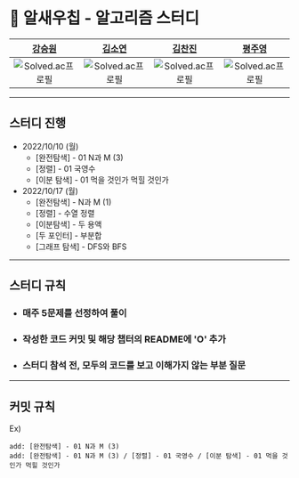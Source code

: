 # 🦐 알새우칩 - 알고리즘 스터디 
|[강승원](https://github.com/rkdtmddnjs97)|[김소연](https://github.com/nmsgust)|[김찬진](https://github.com/KimChanJin97)|[평주영](https://github.com/anthologia)|
|:---:|:---:|:---:|:---:|
|![Solved.ac프로필](http://mazassumnida.wtf/api/mini/generate_badge?boj=rkdtmddnjs97)|![Solved.ac프로필](http://mazassumnida.wtf/api/mini/generate_badge?boj=nmsgust)|![Solved.ac프로필](http://mazassumnida.wtf/api/mini/generate_badge?boj=cjkimhello97)|![Solved.ac프로필](http://mazassumnida.wtf/api/mini/generate_badge?boj=anthologia)|

---

## 스터디 진행
- 2022/10/10 (월) 
  - [완전탐색] - 01 N과 M (3)
  - [정렬] - 01 국영수
  - [이분 탐색] - 01 먹을 것인가 먹힐 것인가
- 2022/10/17 (월)
  - [완전탐색] - N과 M (1)
  - [정렬] - 수열 정렬
  - [이분탐색] - 두 용액
  - [두 포인터] - 부분합
  - [그래프 탐색] - DFS와 BFS
  
---

## 스터디 규칙
- ### 매주 5문제를 선정하여 풀이
- ### 작성한 코드 커밋 및 해당 챕터의 README에 'O' 추가
- ### 스터디 참석 전, 모두의 코드를 보고 이해가지 않는 부분 질문

---

## 커밋 규칙
Ex)
``` 
add: [완전탐색] - 01 N과 M (3)
add: [완전탐색] - 01 N과 M (3) / [정렬] - 01 국영수 / [이분 탐색] - 01 먹을 것인가 먹힐 것인가 
```
